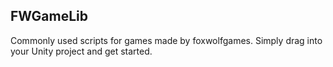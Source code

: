 FWGameLib
---

Commonly used scripts for games made by foxwolfgames. Simply drag into your Unity project and get started.
